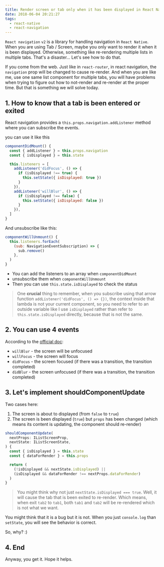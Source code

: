 ```yaml
---
title: Render screen or tab only when it has been displayed in React Navigation v2
date: 2018-06-04 20:21:27
tags:
  - react-native
  - react-navigation
---
```


`React navigation` `v2` is a library for handling navigation in `React Native`. When you are using Tab / Screen, maybe you only want to render it when it is been displayed. Otherwise, something like re-rendering multiple lists in multiple tabs. That's a disaster... Let's see how to do that.

<!--more-->

If you come from the web. Just like in `react-router`, in react navigation, the `navigation` prop will be changed to cause re-render. And when you are like me, use one same list component for multiple tabs, you will have problems when trying to figure out how to not-render and re-render at the proper time. But that is something we will solve today.

## 1. How to know that a tab is been entered or exited

React navigation provides a `this.props.navigation.addListener` method where you can subscribe the events.

you can use it like this

```javascript
componentDidMount() {
  const { addListener } = this.props.navigation
  const { isDisplayed } = this.state

  this.listeners = [
    addListener('didFocus', () => {
      if (isDisplayed !== true) {
        this.setState({ isDisplayed: true })
      }
    }),
    addListener('willBlur', () => {
      if (isDisplayed !== false) {
        this.setState({ isDisplayed: false })
      }
    }),
  ]
}
```

And unsubscribe like this:

```javascript
componentWillUnmount() {
  this.listeners.forEach(
    (sub: NavigationEventSubscription) => {
      sub.remove()
    },
  )
}
```

- You can add the listeners to an array when `componentDidMount`
- unsubscribe them when `componentWillUnmount`
- Then you can use `this.state.isDisplayed` to check the status

> One **crucial** thing to remember, when you subscribe using that arrow function `addListener('didFocus', () => {})`, the context inside that lambda is not your current component, so you need to refer to an outside variable like I use `isDisplayed` rather than refer to `this.state.isDisplayed` directly, because that is not the same.

## 2. You can use 4 events

According to the [official doc](https://reactnavigation.org/docs/en/navigation-prop.html#addlistener-subscribe-to-updates-to-navigation-lifecycle):

- `willBlur` - the screen will be unfocused
- `willFocus` - the screen will focus
- `didFocus` - the screen focused (if there was a transition, the transition completed)
- `didBlur` - the screen unfocused (if there was a transition, the transition completed)

## 3. Let's implement shouldComponentUpdate

Two cases here:

1. The screen is about to displayed (from `false` to `true`)
2. The screen is been displayed (`true`) but `props` has been changed (which means its content is updating, the component should re-render)

```javascript
shouldComponentUpdate(
  nextProps: IListScreenProp,
  nextState: IListScreenState,
) {
  const { isDisplayed } = this.state
  const { dataForRender } = this.props

  return (
    (!isDisplayed && nextState.isDisplayed) ||
    (isDisplayed && dataForRender !== nextProps.dataForRender)
  )
}
```

> You might think why not just `nextState.isDisplayed === true`. Well, it will cause the tab that is been exited to re-render. Which means, when exit `tab2` to `tab1`, both `tab1` and `tab2` will be re-rendered which is not what we want.

You might think that it is a bug but it is not. When you just `console.log` than `setState`, you will see the behavior is correct.

So, why? :)

## 4. End

Anyway, you get it. Hope it helps.
